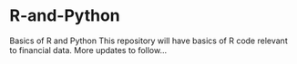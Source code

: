 # R-and-Python
Basics of R and Python
This repository will have basics of R code relevant to financial data. More updates to follow...
